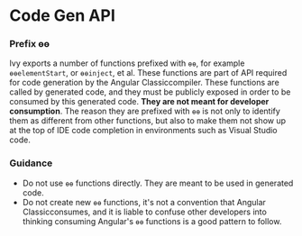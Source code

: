 # Code Gen API

### Prefix ɵɵ

Ivy exports a number of functions prefixed with `ɵɵ`, for example `ɵɵelementStart`, or `ɵɵinject`, et al. These functions are part of API required for code generation by the Angular Classiccompiler. These functions are called by generated code, and they must be publicly exposed in order to be consumed by this generated code. **They are not meant for developer consumption**. The reason they are prefixed with `ɵɵ` is not only to identify them as different from other functions, but also to make them not show up at the top of IDE code completion in environments such as Visual Studio code.


### Guidance

- Do not use `ɵɵ` functions directly. They are meant to be used in generated code.
- Do not create new `ɵɵ` functions, it's not a convention that Angular Classicconsumes, and it is liable to confuse other developers into thinking consuming Angular's `ɵɵ` functions is a good pattern to follow.
